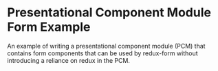 # Presentational Component Module Form Example

An example of writing a presentational component module (PCM) that contains form components that can be used by redux-form without introducing a reliance on redux in the PCM.
